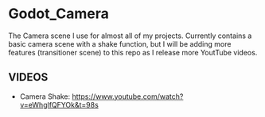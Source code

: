 # Godot_Camera
 The Camera scene I use for almost all of my projects.  Currently contains a basic camera scene with a shake function, but I will be adding more features (transitioner scene) to this repo as I release more YoutTube videos.
 
 ## VIDEOS

- Camera Shake: https://www.youtube.com/watch?v=eWhglfQFYOk&t=98s
